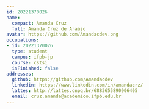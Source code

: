 ```yaml
---
id: 20221370026
name:
  compact: Amanda Cruz
  full: Amanda Cruz de Araújo
avatar: https://github.com/Amandacdev.png
occupations:
- id: 20221370026
  type: student
  campus: ifpb-jp
  course: cstsi
  isFinished: false
addresses:
  github: https://github.com/Amandacdev
  linkedin: https://www.linkedin.com/in/amandacrz/
  lattes: http://lattes.cnpq.br/6883655890906405
  email: cruz.amanda@academico.ifpb.edu.br
---
```

